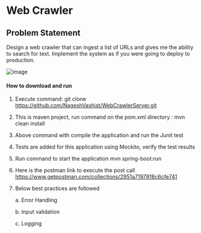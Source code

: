 # Web Crawler

## Problem Statement
Design a web crawler that can ingest a list of URLs and gives me the ability to search for text.
Implement the system as if you were going to deploy to production. 

![image](https://user-images.githubusercontent.com/38604007/179418113-289b095c-fe17-4aa8-9bb7-a6a0195309ad.png)


#### How to download and run

1. Execute command:  git clone https://github.com/NageshVashist/WebCrawlerServer.git
2. This is maven project, run command on the pom.xml directory : mvn clean install
3. Above command with compile the application and run the Junit test
4. Tests are added for this application using Mockito, verify the test results
5. Run command to start the application mvn spring-boot:run
6. Here is the postman link to execute the post call
      https://www.getpostman.com/collections/2951a7197918c6cfe741
7. Below best practices are followed


    a. Error Handling
    
    b. Input validation
    
    c. Logging

